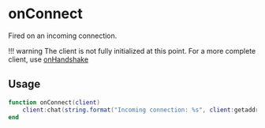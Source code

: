 # onConnect

Fired on an incoming connection.

!!! warning
    The client is not fully initialized at this point. For a more complete client, use [onHandshake](/Lua/Events/onHandshake)

## Usage

```lua
function onConnect(client)
    client:chat(string.format("Incoming connection: %s", client:getaddr()))
end
```

